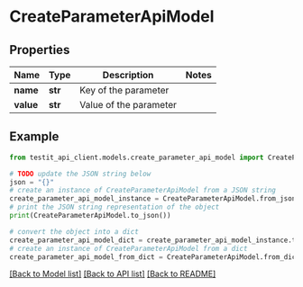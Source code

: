 # CreateParameterApiModel


## Properties

Name | Type | Description | Notes
------------ | ------------- | ------------- | -------------
**name** | **str** | Key of the parameter | 
**value** | **str** | Value of the parameter | 

## Example

```python
from testit_api_client.models.create_parameter_api_model import CreateParameterApiModel

# TODO update the JSON string below
json = "{}"
# create an instance of CreateParameterApiModel from a JSON string
create_parameter_api_model_instance = CreateParameterApiModel.from_json(json)
# print the JSON string representation of the object
print(CreateParameterApiModel.to_json())

# convert the object into a dict
create_parameter_api_model_dict = create_parameter_api_model_instance.to_dict()
# create an instance of CreateParameterApiModel from a dict
create_parameter_api_model_from_dict = CreateParameterApiModel.from_dict(create_parameter_api_model_dict)
```
[[Back to Model list]](../README.md#documentation-for-models) [[Back to API list]](../README.md#documentation-for-api-endpoints) [[Back to README]](../README.md)



